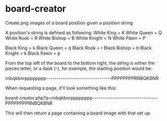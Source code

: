 board-creator
=============

Create png images of a board position given a position string

A position's string is defined as following:
White King 		= K
White Queen 	= Q
White Rook 		= R
White Bishop 	= B
White Knight 	= N
White Pawn 		= P

Black King		= k
Black Queen 	= q
Black Rook 		= r
Black Bishop 	= b
Black Knight 	= k
Black Pawn 		= p

From the top left of the board to the bottom right, the string is
either the pieces letter, or a dask (-), for example, the starting
position would be:

rnbqkbnrpppppppp--------------------------------PPPPPPPPRNBQKBNR

When requesting a page, it'll look something like this:

board-creator.php?p=rnbqkbnrpppppppp--------------------------------PPPPPPPPRNBQKBNR

This will then return a page containing a board image with that set up.
